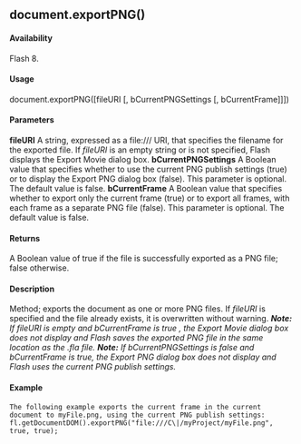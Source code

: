## document.exportPNG()

#### Availability

Flash 8.

#### Usage

document.exportPNG(\[fileURI \[, bCurrentPNGSettings \[, bCurrentFrame\]\]\])

#### Parameters

**fileURI** A string, expressed as a file:/// URI, that specifies the filename for the exported file. If *fileURI* is an empty string or is not specified, Flash displays the Export Movie dialog box.
**bCurrentPNGSettings** A Boolean value that specifies whether to use the current PNG publish settings (true) or to display the Export PNG dialog box (false). This parameter is optional. The default value is false.
**bCurrentFrame** A Boolean value that specifies whether to export only the current frame (true) or to export all frames, with each frame as a separate PNG file (false). This parameter is optional. The default value is false.

#### Returns

A Boolean value of true if the file is successfully exported as a PNG file; false otherwise.

#### Description

Method; exports the document as one or more PNG files. If *fileURI* is specified and the file already exists, it is overwritten without warning.
***Note:** If fileURI is empty and bCurrentFrame is true , the Export Movie dialog box does not display and Flash saves the exported PNG file in the same location as the .fla file.*
***Note:** If bCurrentPNGSettings is false and bCurrentFrame is true, the Export PNG dialog box does not display and Flash uses the current PNG publish settings.*

#### Example

```
The following example exports the current frame in the current document to myFile.png, using the current PNG publish settings:
fl.getDocumentDOM().exportPNG("file:///C\|/myProject/myFile.png", true, true);

```